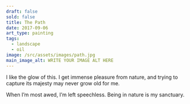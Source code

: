 ```yaml
---
draft: false
sold: false
title: The Path
date: 2017-09-06
art_type: painting
tags:
  - landscape
  - oil
image: /src/assets/images/path.jpg
main_image_alt: WRITE YOUR IMAGE ALT HERE
---
```

I like the glow of this. I get immense pleasure from nature, and trying to capture its majesty may never grow old for me.

When I’m most awed, I’m left speechless. Being in nature is my sanctuary.